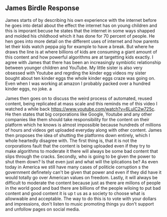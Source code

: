 ## James Birdle Response
James starts of by describing his own experience with the internet before he goes into detail about the effect the internet has on young children and this is imporant becuse he states that the internet in some ways shapped and molded his childhood which it has done for 70 percent of people. He hen goes into more detail on the different uses of internet and how parents let their kids watch peppa pig for example to have a break. But where he draws the line is at where billions of kids are consuming a giant amount of this content and how powerful algorithms are at targetting kids exactly. I agree with James that there has been an increasingly symbiotic relationship between younger children and YouTube. My little sister is also very obsessed with Youtube and regrding the kinder egg videos my sister bought about ten kinder eggs the whole kinder eggs craze was going on. Even when I was working at amazon I probably packed over a hundred kinder eggs, no joke. a

James then goes on to discuss the weird process of automated, reused content, being replicated at mass scale and this reminds me of this video I watched a while back https://www.youtube.com/watch?v=6LuIC2w725c. He then states that big corporations like Google, Youtube and any other companies like them should take responsibility for the content on their platform which he knows is almost impossible because hundreds of millions of hours and videos get uploaded everyday along with other content. James then proposes the idea of shutting the platforms down entirely, which I whole heartedly disagree with. The first thing is, that it is not the corporations fault that the content is being uploaded even if they try to make algorithms to moderate it there will always be some bad content that slips through the cracks. Secondly, who is going to be given the power to shut them down? Is that even just and what will the iplications be? As even today in America we still have many cases of politicle corruption s the government definetely can't be given that power and even if they did have it would totally go over American values on freedom. Lastly, it will always be difficult to moderate the content because just as there are millons of people in the world good and bad there are billions of the people wiloing to put bad content and good content it is up t us as a society to choose what is allowwable and acceptable. The way to do this is to vote with your dollars and impressions, don't listen to music promoting things yu don't support and unfollow pages on social media.
